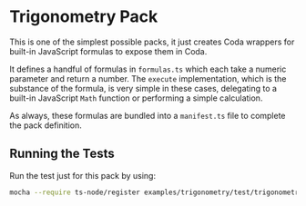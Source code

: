 # Trigonometry Pack

This is one of the simplest possible packs, it just creates Coda wrappers for built-in
JavaScript formulas to expose them in Coda.

It defines a handful of formulas in `formulas.ts` which each take a numeric parameter and return a number.
The `execute` implementation, which is the substance of the formula, is very simple in these cases,
delegating to a built-in JavaScript `Math` function or performing a simple calculation.

As always, these formulas are bundled into a `manifest.ts` file to complete the pack definition.

## Running the Tests

Run the test just for this pack by using:

```bash
mocha --require ts-node/register examples/trigonometry/test/trigonometry_test.ts
```
